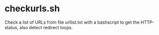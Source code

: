 # checkurls.sh
Check a list of URLs from file urllist.txt with a bashscript to get the HTTP-status, also detect redirect loops.
